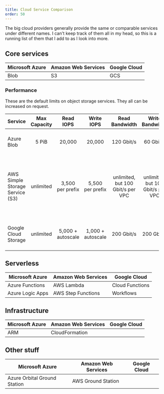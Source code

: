 ```yaml
---
title: Cloud Service Comparison
order: 50
---
```


The big cloud providers generally provide the same or comparable services under
different names.  I can't keep track of them all in my head, so this is a
running list of them that I add to as I look into more.

## Core services

| Microsoft Azure       | Amazon Web Services   | Google Cloud
|-----------------------|-----------------------|------------------------
| Blob                  | S3                    | GCS

### Performance

These are the default limits on object storage services.  They all can be increased
on request.

Service              | Max Capacity | Read IOPS | Write IOPS | Read Bandwidth | Write Bandwidth | Source
---------------------|:------------:|:---------:|:----------:|:-----------:|:------------:|-------
Azure Blob           | 5 PiB        | 20,000    | 20,000     | 120 Gbit/s  | 60 Gbit/s    | [Azure storage account limits](https://docs.microsoft.com/en-us/azure/azure-resource-manager/management/azure-subscription-service-limits#storage-limits)
AWS Simple Storage Service (S3) |  unlimited | 3,500 per prefix | 5,500 per prefix | unlimited, but 100 Gbit/s per VPC | unlimited, but 100 Gbit/s per VPC | [Optimizing Amazon S3 performance](https://docs.aws.amazon.com/AmazonS3/latest/userguide/optimizing-performance.html); [Maximum transfer speed between Amazon EC2 and Amazon S3](https://aws.amazon.com/premiumsupport/knowledge-center/s3-maximum-transfer-speed-ec2/)
Google Cloud Storage | unlimited    | 5,000 + autoscale | 1,000 + autoscale | 200 Gbit/s  | 200 Gbit/s   | [Google Cloud Storage quotas and limits](https://cloud.google.com/storage/quotas)


## Serverless

| Microsoft Azure       | Amazon Web Services   | Google Cloud
|-----------------------|-----------------------|------------------------
| Azure Functions       | AWS Lambda            | Cloud Functions
| Azure Logic Apps      | AWS Step Functions    | Workflows

## Infrastructure

| Microsoft Azure       | Amazon Web Services   | Google Cloud
|-----------------------|-----------------------|------------------------
| ARM                   | CloudFormation        |

## Other stuff

| Microsoft Azure       | Amazon Web Services   | Google Cloud
|-----------------------|-----------------------|------------------------
| Azure Orbital Ground Station | AWS Ground Station |
